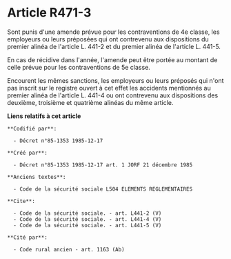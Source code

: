 # Article R471-3

Sont punis d'une amende prévue pour les contraventions de 4e classe, les employeurs ou leurs préposées qui ont contrevenu aux
dispositions du premier alinéa de l'article L. 441-2 et du premier alinéa de l'article L. 441-5. 

En cas de récidive dans l'année, l'amende peut être portée au montant de celle prévue pour les contraventions de 5e classe. 

Encourent les mêmes sanctions, les employeurs ou leurs préposés qui n'ont pas inscrit sur le registre ouvert à cet effet les
accidents mentionnés au premier alinéa de l'article L. 441-4 ou ont contrevenu aux dispositions des deuxième, troisième et
quatrième alinéas du même article.

**Liens relatifs à cet article**

	**Codifié par**:

	  - Décret n°85-1353 1985-12-17

	**Créé par**:

	  - Décret n°85-1353 1985-12-17 art. 1 JORF 21 décembre 1985

	**Anciens textes**:

	  - Code de la sécurité sociale L504 ELEMENTS REGLEMENTAIRES

	**Cite**:

	  - Code de la sécurité sociale. - art. L441-2 (V)
	  - Code de la sécurité sociale. - art. L441-4 (V)
	  - Code de la sécurité sociale. - art. L441-5 (V)

	**Cité par**:

	  - Code rural ancien - art. 1163 (Ab)
